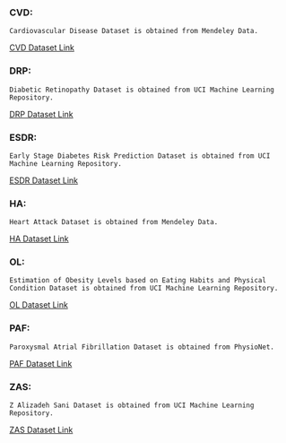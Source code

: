 ### CVD:
    Cardiovascular Disease Dataset is obtained from Mendeley Data.  
[CVD Dataset Link](https://data.mendeley.com/datasets/dzz48mvjht/1)

### DRP:
    Diabetic Retinopathy Dataset is obtained from UCI Machine Learning Repository.  
[DRP Dataset Link](https://archive.ics.uci.edu/ml/datasets/Diabetic+Retinopathy+Debrecen+Data+Set)

### ESDR:
    Early Stage Diabetes Risk Prediction Dataset is obtained from UCI Machine Learning Repository.  
[ESDR Dataset Link](https://archive.ics.uci.edu/ml/datasets/Early+stage+diabetes+risk+prediction+dataset.)

### HA:
    Heart Attack Dataset is obtained from Mendeley Data. 
[HA Dataset Link](https://data.mendeley.com/datasets/wmhctcrt5v/1)

### OL:
    Estimation of Obesity Levels based on Eating Habits and Physical Condition Dataset is obtained from UCI Machine Learning Repository. 
[OL Dataset Link](https://archive.ics.uci.edu/ml/datasets/Estimation+of+obesity+levels+based+on+eating+habits+and+physical+condition+)

### PAF:
    Paroxysmal Atrial Fibrillation Dataset is obtained from PhysioNet. 
[PAF Dataset Link](https://physionet.org/content/afpdb/1.0.0/)

### ZAS: 
    Z Alizadeh Sani Dataset is obtained from UCI Machine Learning Repository. 
[ZAS Dataset Link](https://archive.ics.uci.edu/ml/datasets/Z-Alizadeh+Sani)

